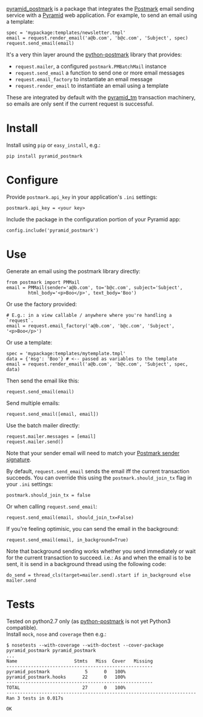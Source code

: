 [pyramid_postmark][] is a package that integrates the [Postmark][] email sending
service with a [Pyramid][] web application. For example, to send an email using
a template:

    spec = 'mypackage:templates/newsletter.tmpl'
    email = request.render_email('a@b.com', 'b@c.com', 'Subject', spec)
    request.send_email(email)

It's a very thin layer around the [python-postmark][] library that provides:

* `request.mailer`, a configured `postmark.PMBatchMail` instance
* `request.send_email` a function to send one or more email messages
* `request.email_factory` to instantiate an email message
* `request.render_email` to instantiate an email using a template

These are integrated by default with the [pyramid_tm][] transaction machinery, so
emails are only sent if the current request is successful.

# Install

Install using `pip` or `easy_install`, e.g.:

    pip install pyramid_postmark

# Configure

Provide `postmark.api_key` in your application's `.ini` settings:

    postmark.api_key = <your key>

Include the package in the configuration portion of your Pyramid app:

    config.include('pyramid_postmark')

# Use

Generate an email using the postmark library directly:

    from postmark import PMMail
    email = PMMail(sender='a@b.com', to='b@c.com', subject='Subject', 
            html_body='<p>Boo</p>', text_body='Boo')

Or use the factory provided:

    # E.g.: in a view callable / anywhere where you're handling a `request`.
    email = request.email_factory('a@b.com', 'b@c.com', 'Subject', '<p>Boo</p>')

Or use a template:

    spec = 'mypackage:templates/mytemplate.tmpl'
    data = {'msg': 'Boo'} # <-- passed as variables to the template
    email = request.render_email('a@b.com', 'b@c.com', 'Subject', spec, data)

Then send the email like this:

    request.send_email(email)

Send multiple emails:

    request.send_email([email, email])

Use the batch mailer directly:

    request.mailer.messages = [email]
    request.mailer.send()

Note that your sender email will need to match your [Postmark sender signature][].

By default, `request.send_email` sends the email iff the current transaction
succeeds.  You can override this using the `postmark.should_join_tx` flag in
your `.ini` settings:

    postmark.should_join_tx = false

Or when calling `request.send_email`:

    request.send_email(email, should_join_tx=False)

If you're feeling optimisic, you can send the email in the background:

    request.send_email(email, in_background=True)

Note that background sending works whether you send immediately or wait for the
current transaction to succeed.  i.e.: As and when the email is to be sent, it
is send in a background thread using the following code:

    do_send = thread_cls(target=mailer.send).start if in_background else mailer.send

# Tests

Tested on python2.7 only (as [python-postmark][] is not yet Python3 compatible).  
Install `mock`, `nose` and `coverage` then e.g.:

    $ nosetests --with-coverage --with-doctest --cover-package pyramid_postmark pyramid_postmark
    ...
    Name                     Stmts   Miss  Cover   Missing
    ------------------------------------------------------
    pyramid_postmark             5      0   100%   
    pyramid_postmark.hooks      22      0   100%   
    ------------------------------------------------------
    TOTAL                       27      0   100%   
    ----------------------------------------------------------------------
    Ran 3 tests in 0.017s
    
    OK

[postmark]: http://postmarkapp.com
[Postmark sender signature]: http://developer.postmarkapp.com
[pyramid]: http://pyramid.readthedocs.org
[pyramid_postmark]: https://github.com/thruflo/pyramid_postmark
[pyramid_tm]: http://pyramid_tm.readthedocs.org
[python-postmark]: https://github.com/themartorana/python-postmark
